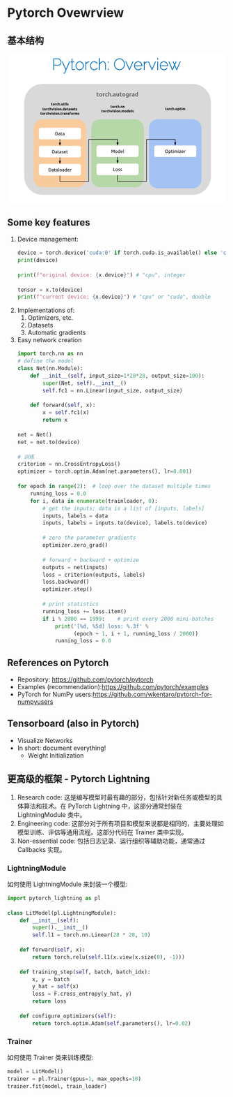 # Pytorch Ovewrview

## 基本结构

![alt text](_attachments/PytorchOverview/image.png)

## Some key features
1. Device management:
    ```python
    device = torch.device('cuda:0' if torch.cuda.is_available() else 'cpu')
    print(device)

    print(f"original device: {x.device}") # "cpu", integer

    tensor = x.to(device)
    print(f"current device: {x.device}") # "cpu" or "cuda", double
    ```
2. Implementations of:
   1. Optimizers, etc.
   2. Datasets
   3. Automatic gradients
3. Easy network creation
    ```python
    import torch.nn as nn
    # define the model
    class Net(nn.Module):
        def __init__(self, input_size=1*28*28, output_size=100):
            super(Net, self).__init__()
            self.fc1 = nn.Linear(input_size, output_size)

        def forward(self, x):
            x = self.fc1(x)
            return x
    
    net = Net()
    net = net.to(device)

    # 训练
    criterion = nn.CrossEntropyLoss()
    optimizer = torch.optim.Adam(net.parameters(), lr=0.001)

    for epoch in range(2):  # loop over the dataset multiple times
        running_loss = 0.0
        for i, data in enumerate(trainloader, 0):
            # get the inputs; data is a list of [inputs, labels]
            inputs, labels = data
            inputs, labels = inputs.to(device), labels.to(device)

            # zero the parameter gradients
            optimizer.zero_grad()

            # forward + backward + optimize
            outputs = net(inputs)
            loss = criterion(outputs, labels)
            loss.backward()
            optimizer.step()

            # print statistics
            running_loss += loss.item()
            if i % 2000 == 1999:    # print every 2000 mini-batches
                print('[%d, %5d] loss: %.3f' %
                      (epoch + 1, i + 1, running_loss / 2000))
                running_loss = 0.0
    ```

## References on Pytorch
* Repository: https://github.com/pytorch/pytorch
* Examples (recommendation):https://github.com/pytorch/examples
* PyTorch for NumPy users:https://github.com/wkentaro/pytorch-for-numpyusers

## Tensorboard (also in Pytorch)

* Visualize Networks
* In short: document everything!
  * Weight Initialization

## 更高级的框架 - Pytorch Lightning

1. Research code: 这是编写模型时最有趣的部分，包括针对新任务或模型的具体算法和技术。在 PyTorch Lightning 中，这部分通常封装在 LightningModule 类中。
2. Engineering code: 这部分对于所有项目和模型来说都是相同的，主要处理如模型训练、评估等通用流程。这部分代码在 Trainer 类中实现。
3. Non-essential code: 包括日志记录、运行组织等辅助功能，通常通过 Callbacks 实现。

### LightningModule

如何使用 LightningModule 来封装一个模型:

```python
import pytorch_lightning as pl

class LitModel(pl.LightningModule):
    def __init__(self):
        super().__init__()
        self.l1 = torch.nn.Linear(28 * 28, 10)

    def forward(self, x):
        return torch.relu(self.l1(x.view(x.size(0), -1)))

    def training_step(self, batch, batch_idx):
        x, y = batch
        y_hat = self(x)
        loss = F.cross_entropy(y_hat, y)
        return loss

    def configure_optimizers(self):
        return torch.optim.Adam(self.parameters(), lr=0.02)
```


### Trainer

如何使用 Trainer 类来训练模型:

```python
model = LitModel()
trainer = pl.Trainer(gpus=1, max_epochs=10)
trainer.fit(model, train_loader)
```